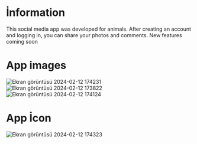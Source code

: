 # İnformation
This social media app was developed for animals. 
After creating an account and logging in, you can share your photos and comments. 
New features coming soon


# App images
![Ekran görüntüsü 2024-02-12 174231](https://github.com/meryemarpaci/SocialPet/assets/51757833/7ad051b6-4492-46af-8850-84b735611ef6)
![Ekran görüntüsü 2024-02-12 173822](https://github.com/meryemarpaci/SocialPet/assets/51757833/479f322a-c60b-453e-b2d2-cd324b501a2e)
![Ekran görüntüsü 2024-02-12 174124](https://github.com/meryemarpaci/SocialPet/assets/51757833/69182e5d-56ca-4992-9473-e35b89aabaf6)

# App İcon

![Ekran görüntüsü 2024-02-12 174323](https://github.com/meryemarpaci/SocialPet/assets/51757833/76d07fbb-df5e-45f7-99ce-07fd6a62c755)
